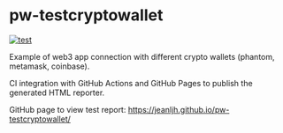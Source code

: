 # pw-testcryptowallet

[![test](https://github.com/jeanljh/pw-testcryptowallet/actions/workflows/test.yml/badge.svg)](https://github.com/jeanljh/pw-testcryptowallet/actions/workflows/test.yml)

Example of web3 app connection with different crypto wallets (phantom, metamask, coinbase).

CI integration with GitHub Actions and GitHub Pages to publish the generated HTML reporter.

GitHub page to view test report: https://jeanljh.github.io/pw-testcryptowallet/
